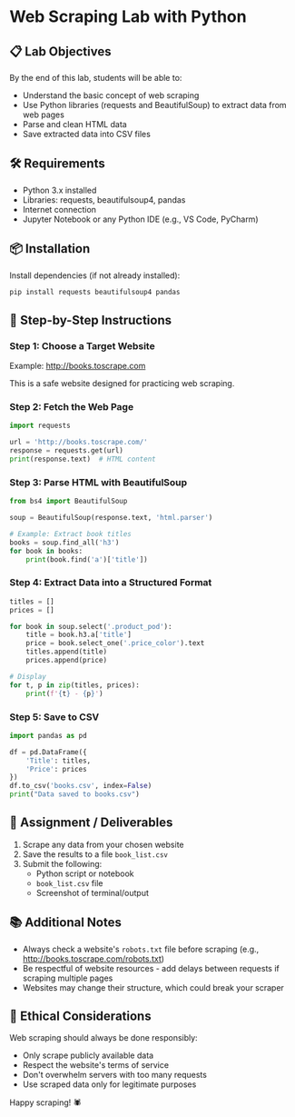 # Web Scraping Lab with Python

## 📋 Lab Objectives

By the end of this lab, students will be able to:

- Understand the basic concept of web scraping
- Use Python libraries (requests and BeautifulSoup) to extract data from web pages
- Parse and clean HTML data
- Save extracted data into CSV files

## 🛠 Requirements

- Python 3.x installed
- Libraries: requests, beautifulsoup4, pandas
- Internet connection
- Jupyter Notebook or any Python IDE (e.g., VS Code, PyCharm)

## 📦 Installation

Install dependencies (if not already installed):

```bash
pip install requests beautifulsoup4 pandas
```

## 🚀 Step-by-Step Instructions

### Step 1: Choose a Target Website

Example: http://books.toscrape.com

This is a safe website designed for practicing web scraping.

### Step 2: Fetch the Web Page

```python
import requests

url = 'http://books.toscrape.com/'
response = requests.get(url)
print(response.text)  # HTML content
```

### Step 3: Parse HTML with BeautifulSoup

```python
from bs4 import BeautifulSoup

soup = BeautifulSoup(response.text, 'html.parser')

# Example: Extract book titles
books = soup.find_all('h3')
for book in books:
    print(book.find('a')['title'])
```

### Step 4: Extract Data into a Structured Format

```python
titles = []
prices = []

for book in soup.select('.product_pod'):
    title = book.h3.a['title']
    price = book.select_one('.price_color').text
    titles.append(title)
    prices.append(price)

# Display
for t, p in zip(titles, prices):
    print(f'{t} - {p}')
```

### Step 5: Save to CSV

```python
import pandas as pd

df = pd.DataFrame({
    'Title': titles,
    'Price': prices
})
df.to_csv('books.csv', index=False)
print("Data saved to books.csv")
```

## 📝 Assignment / Deliverables

1. Scrape any data from your chosen website
2. Save the results to a file `book_list.csv`
3. Submit the following:
   - Python script or notebook
   - `book_list.csv` file
   - Screenshot of terminal/output

## 📚 Additional Notes

- Always check a website's `robots.txt` file before scraping (e.g., http://books.toscrape.com/robots.txt)
- Be respectful of website resources - add delays between requests if scraping multiple pages
- Websites may change their structure, which could break your scraper

## 🤝 Ethical Considerations

Web scraping should always be done responsibly:
- Only scrape publicly available data
- Respect the website's terms of service
- Don't overwhelm servers with too many requests
- Use scraped data only for legitimate purposes

Happy scraping! 🕷️
